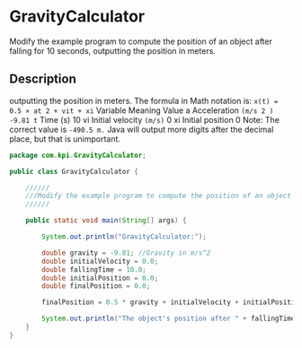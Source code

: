 # GravityCalculator
Modify the example program to compute the position of an object after falling for 10 seconds, outputting the position in meters.

## Description
outputting the position in meters. The formula in Math notation is: `x(t) = 0.5 × at 2 + vit + xi` Variable Meaning Value a Acceleration `(m/s 2 ) -9.81 t` Time (s) 10 vi Initial velocity `(m/s)` 0 xi Initial position 0 Note: The correct value is `-490.5 m.` Java will output more digits after the decimal place, but that is unimportant.

```java
package com.kpi.GravityCalculator;

public class GravityCalculator {

    //////
    ///Modify the example program to compute the position of an object after falling for 10 seconds, outputting the position in meters.
    //////

    public static void main(String[] args) {

        System.out.println("GravityCalculator:");

        double gravity = -9.81; //Gravity in m/s^2
        double initialVelocity = 0.0;
        double fallingTime = 10.0;
        double initialPosition = 0.0;
        double finalPosition = 0.0;

        finalPosition = 0.5 * gravity + initialVelocity + initialPosition;

        System.out.println("The object's position after " + fallingTime + " seconds is " + finalPosition + " m.");
    }
}

```
